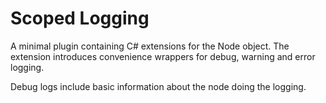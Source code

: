 # Scoped Logging

A minimal plugin containing C# extensions for the Node object. The extension introduces convenience wrappers for debug, warning and error logging. 

Debug logs include basic information about the node doing the logging.